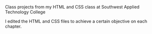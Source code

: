 <p>Class projects from my HTML and CSS class at Southwest Applied Technology College</p>
<p>I edited the HTML and CSS files to achieve a certain objective on each chapter.</p>

